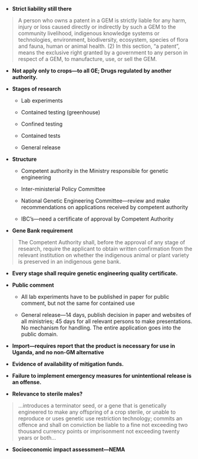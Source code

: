 -  **Strict liability still there**
>   A person who owns a patent in a GEM is strictly liable for any harm, injury
>   or loss caused directly or indirectly by such a GEM to the community
>   livelihood, indigenous knowledge systems or technologies, environment,
>   biodiversity, ecosystem, species of flora and fauna, human or animal health.
>   (2) In this section, “a patent”, means the exclusive right granted by a
>   government to any person in respect of a GEM, to manufacture, use, or sell
>   the GEM.

-   **Not apply only to crops—to all GE; Drugs regulated by another authority.**

-   **Stages of research**

    -   Lab experiments

    -   Contained testing (greenhouse)

    -   Confined testing

    -   Contained tests

    -   General release

-   **Structure**

    -   Competent authority in the Ministry responsible for genetic engineering

    -   Inter-ministerial Policy Committee

    -   National Genetic Engineering Committee—review and make recommendations on applications received by competent authority

    -   IBC’s—need a certificate of approval by Competent Authority

-   **Gene Bank requirement**
>   The Competent Authority shall, before the approval of any stage of research,
>   require the applicant to obtain written confirmation from the relevant
>   institution on whether the indigenous animal or plant variety is preserved
>   in an indigenous gene bank.

-   **Every stage shall require genetic engineering quality certificate.**

-   **Public comment**

    -   All lab experiments have to be published in paper for public comment, but not the same for contained use

    -   General release—14 days, publish decision in paper and websites of all ministries; 45 days for all relevant persons to make presentations. No mechanism for handling. The entire application goes into the public domain.

-   **Import—requires report that the product is necessary for use in Uganda, and no non-GM alternative**

-   **Evidence of availability of mitigation funds.**

-   **Failure to implement emergency measures for unintentional release is an offense.**


-   **Relevance to sterile males?**

>   …introduces a terminator seed, or a gene that is genetically engineered to
>   make any offspring of a crop sterile, or unable to reproduce or uses genetic
>   use restriction technology; commits an offence and shall on conviction be
>   liable to a fine not exceeding two thousand currency points or imprisonment
>   not exceeding twenty years or both…

-   **Socioeconomic impact assessment—NEMA**